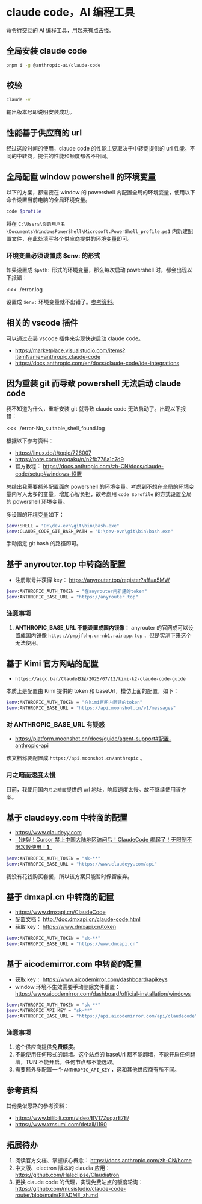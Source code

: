 # claude code，AI 编程工具

命令行交互的 AI 编程工具，用起来有点古怪。

## 全局安装 claude code

```bash
pnpm i -g @anthropic-ai/claude-code
```

## 校验

```bash
claude -v
```

输出版本号即说明安装成功。

## 性能基于供应商的 url

经过这段时间的使用，claude code 的性能主要取决于中转商提供的 url 性能。不同的中转商，提供的性能和额度都各不相同。

## 全局配置 window powershell 的环境变量

以下的方案，都需要在 window 的 powershell 内配置全局的环境变量，使用以下命令设置当前电脑的全局环境变量。

```bash
code $profile
```

将在 `C:\Users\你的用户名\Documents\WindowsPowerShell\Microsoft.PowerShell_profile.ps1` 内新建配置文件，在此处填写各个供应商提供的环境变量即可。

### 环境变量必须设置成 $env: 的形式

如果设置成 `$path:` 形式的环境变量，那么每次启动 powershell 时，都会出现以下报错：

<<< ./error.log

设置成 `$env:` 环境变量就不出错了。[参考资料](https://zhuanlan.zhihu.com/p/677577008)。

## 相关的 vscode 插件

可以通过安装 vscode 插件来实现快速启动 claude code。

- https://marketplace.visualstudio.com/items?itemName=anthropic.claude-code
- https://docs.anthropic.com/en/docs/claude-code/ide-integrations

## 因为重装 git 而导致 powershell 无法启动 claude code

我不知道为什么，重新安装 git 就导致 claude code 无法启动了。出现以下报错：

<<< ./error-No_suitable_shell_found.log

根据以下参考资料：

- https://linux.do/t/topic/726007
- https://note.com/syogaku/n/n2fb778a1c7d9
- 官方教程： https://docs.anthropic.com/zh-CN/docs/claude-code/setup#windows-设置

总结出我需要额外配置面向 powershell 的环境变量。考虑到不想在全局的环境变量内写入太多的变量，增加心智负担，故考虑用 `code $profile` 的方式设置全局的 powershell 环境变量。

多设置的环境变量如下：

```bash
$env:SHELL = "D:\dev-evn\git\bin\bash.exe"
$env:CLAUDE_CODE_GIT_BASH_PATH = "D:\dev-evn\git\bin\bash.exe"
```

手动指定 git bash 的路径即可。

## 基于 anyrouter.top 中转商的配置

- 注册账号并获得 key： https://anyrouter.top/register?aff=a5MW

```bash
$env:ANTHROPIC_AUTH_TOKEN = "在anyrouter内新建的token"
$env:ANTHROPIC_BASE_URL = "https://anyrouter.top"
```

### 注意事项

1. **ANTHROPIC_BASE_URL 不能设置成国内镜像**： anyrouter 的官网成可以设置成国内镜像 `https://pmpjfbhq.cn-nb1.rainapp.top` ，但是实测下来这个无法使用。

## 基于 Kimi 官方网站的配置

- `https://aigc.bar/Claude教程/2025/07/12/kimi-k2-claude-code-guide`

本质上是配置由 Kimi 提供的 token 和 baseUrl，模仿上面的配置，如下：

```bash
$env:ANTHROPIC_AUTH_TOKEN = "在kimi官网内新建的token"
$env:ANTHROPIC_BASE_URL = "https://api.moonshot.cn/v1/messages"
```

### 对 ANTHROPIC_BASE_URL 有疑惑

- https://platform.moonshot.cn/docs/guide/agent-support#配置-anthropic-api

该文档称要配置成 `https://api.moonshot.cn/anthropic` 。

### 月之暗面速度太慢

目前，我使用国内`月之暗面`提供的 url 地址，响应速度太慢。故不继续使用该方案。

## 基于 claudeyy.com 中转商的配置

- https://www.claudeyy.com
- [【炸裂！Cursor 禁止中国大陆地区访问后！ClaudeCode 崛起了！无限制不限次数使用！】](https://www.bilibili.com/video/BV12NhpzTEY9/)

```bash
$env:ANTHROPIC_AUTH_TOKEN = "sk-**"
$env:ANTHROPIC_BASE_URL = "https://www.claudeyy.com/api"
```

我没有花钱购买套餐，所以该方案只能暂时保留废弃。

## 基于 dmxapi.cn 中转商的配置

- https://www.dmxapi.cn/ClaudeCode
- 配置文档： http://doc.dmxapi.cn/claude-code.html
- 获取 key： https://www.dmxapi.cn/token

```bash
$env:ANTHROPIC_AUTH_TOKEN = "sk-**"
$env:ANTHROPIC_BASE_URL = "https://www.dmxapi.cn"
```

<!-- TODO: 尚未测试 -->

## 基于 aicodemirror.com 中转商的配置

- 获取 key： https://www.aicodemirror.com/dashboard/apikeys
- window 环境不生效需要手动删除文件重置： https://www.aicodemirror.com/dashboard/official-installation/windows

```bash
$env:ANTHROPIC_AUTH_TOKEN = "sk-**"
$env:ANTHROPIC_API_KEY = "sk-**"
$env:ANTHROPIC_BASE_URL = "https://api.aicodemirror.com/api/claudecode"
```

### 注意事项

1. 这个供应商提供**免费额度**。
2. 不能使用任何形式的翻墙。这个站点的 baseUrl 都不能翻墙，不能开启任何翻墙，TUN 不能开启，任何节点都不能选取。
3. 需要额外多配置一个 `ANTHROPIC_API_KEY` ，这和其他供应商有所不同。

## 参考资料

其他类似思路的参考资料：

- https://www.bilibili.com/video/BV17ZuqzrE7E/
- https://www.xmsumi.com/detail/1190

## 拓展待办

1. 阅读官方文档、掌握核心概念： https://docs.anthropic.com/zh-CN/home
2. 中文版、electron 版本的 claudia 应用： https://github.com/Haleclipse/Claudiatron
3. 更换 claude code 的代理，实现免费站点的额度轮询： https://github.com/musistudio/claude-code-router/blob/main/README_zh.md
